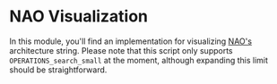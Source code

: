 # NAO Visualization

In this module, you'll find an implementation for visualizing [NAO's](https://github.com/vbrosch/NAO_PyTorch)
architecture string. Please note that this script only supports `OPERATIONS_search_small` at the moment, although
expanding this limit should be straightforward.


